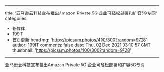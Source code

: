 
---
title: '亚马逊云科技宣布推出Amazon Private 5G 企业可轻松部署和扩容5G专网'
categories: 
 - 新媒体
 - 199IT
 - 首页更新
headimg: 'https://picsum.photos/400/300?random=9728'
author: 199IT
comments: false
date: Thu, 02 Dec 2021 03:10:57 GMT
thumbnail: 'https://picsum.photos/400/300?random=9728'
---

<div>   
亚马逊云科技宣布推出Amazon Private 5G 企业可轻松部署和扩容5G专网  
</div>
            